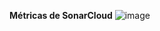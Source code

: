 **Métricas de SonarCloud**
![image](https://user-images.githubusercontent.com/64160615/150598472-bce151d9-8c4c-4350-9822-937d4ffb3879.png)

